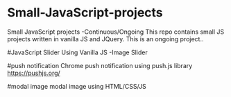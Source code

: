 # Small-JavaScript-projects
Small JavaScript projects -Continuous/Ongoing
This repo contains small JS projects written in vanilla JS and JQuery. This is an ongoing project..

#JavaScript Slider
Using Vanilla JS -Image Slider

#push notification
Chrome push notification using push.js library  https://pushjs.org/ 

#modal image
modal image using HTML/CSS/JS
